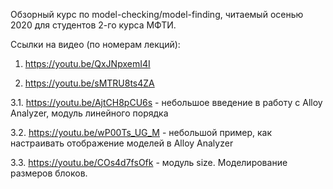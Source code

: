 Обзорный курс по model-checking/model-finding, читаемый осенью 2020 для студентов 2-го курса МФТИ.

Ссылки на видео (по номерам лекций):

1. https://youtu.be/QxJNpxemI4I

2. https://youtu.be/sMTRU8ts4ZA

3.1. https://youtu.be/AjtCH8pCU6s - небольшое введение в работу с Alloy Analyzer, модуль линейного порядка

3.2. https://youtu.be/wP00Ts_UG_M - небольшой пример, как настраивать отображение моделей в Alloy Analyzer

3.3. https://youtu.be/COs4d7fsOfk - модуль size. Моделирование размеров блоков.

